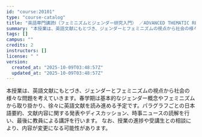 ```yaml
---
id: "course:20101"
type: "course-catalog"
title: "英語専門講読Ⅰ（フェミニズムとジェンダー研究入門） ／ADVANCED THEMATIC READING I"
summary: "本授業は、英語文献にもとづき、ジェンダーとフェミニズムの視点から社会の様々な問題を考えていきます。春学期は基本的なジェンダー概念やフェミニズムから取り掛かり、徐々に英語文献を読み進める予定です。パラグラフごとの日本語要約、文献内容に関する発…"
tags: []
campus: ""
credits: 2
instructors: []
license: " "
version:
  created_at: "2025-10-09T03:48:57Z"
  updated_at: "2025-10-09T03:48:57Z"
---
```


本授業は、英語文献にもとづき、ジェンダーとフェミニズムの視点から社会の様々な問題を考えていきます。春学期は基本的なジェンダー概念やフェミニズムから取り掛かり、徐々に英語文献を読み進める予定です。パラグラフごとの日本語要約、文献内容に関する発表やディスカッション、時事ニュースの読解を行い、最後に教員による講評を行います。 なお、授業の進捗や受講生との相談により、内容が変更になる可能性があります。
